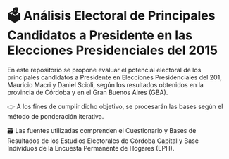 # 🗳️ Análisis Electoral de Principales Candidatos a Presidente en las Elecciones Presidenciales del 2015 

En este repositorio se propone evaluar el potencial electoral de los principales candidatos a Presidente en Elecciones Presidenciales del 201, Mauricio Macri y Daniel Scioli, según los resultados obtenidos en la provincia de Córdoba y en el Gran Buenos Aires (GBA). 

👉 A los fines de cumplir dicho objetivo, se procesarán las bases según el método de ponderación iterativa. 

🗃️ Las fuentes utilizadas comprenden el Cuestionario y Bases de Resultados de los Estudios Electorales de Córdoba Capital y Base Individuos de la Encuesta Permanente de Hogares (EPH).